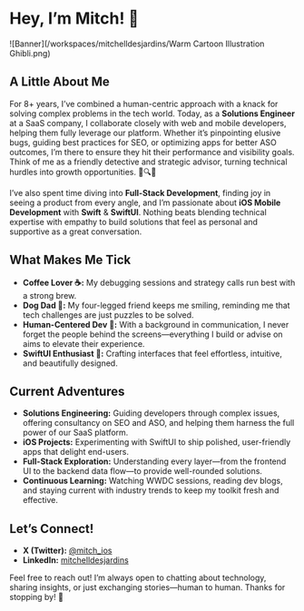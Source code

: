 # Hey, I’m Mitch! 👋

![Banner](/workspaces/mitchelldesjardins/Warm Cartoon Illustration Ghibli.png)

## A Little About Me

For 8+ years, I’ve combined a human-centric approach with a knack for solving complex problems in the tech world. Today, as a **Solutions Engineer** at a SaaS company, I collaborate closely with web and mobile developers, helping them fully leverage our platform. Whether it’s pinpointing elusive bugs, guiding best practices for SEO, or optimizing apps for better ASO outcomes, I’m there to ensure they hit their performance and visibility goals. Think of me as a friendly detective and strategic advisor, turning technical hurdles into growth opportunities. 🐛🔍🚀

I’ve also spent time diving into **Full-Stack Development**, finding joy in seeing a product from every angle, and I’m passionate about **iOS Mobile Development** with **Swift** & **SwiftUI**. Nothing beats blending technical expertise with empathy to build solutions that feel as personal and supportive as a great conversation.

## What Makes Me Tick

- **Coffee Lover ☕:** My debugging sessions and strategy calls run best with a strong brew.
- **Dog Dad 🐶:** My four-legged friend keeps me smiling, reminding me that tech challenges are just puzzles to be solved.
- **Human-Centered Dev 🤝:** With a background in communication, I never forget the people behind the screens—everything I build or advise on aims to elevate their experience.
- **SwiftUI Enthusiast 🚀:** Crafting interfaces that feel effortless, intuitive, and beautifully designed.

## Current Adventures

- **Solutions Engineering:** Guiding developers through complex issues, offering consultancy on SEO and ASO, and helping them harness the full power of our SaaS platform.
- **iOS Projects:** Experimenting with SwiftUI to ship polished, user-friendly apps that delight end-users.
- **Full-Stack Exploration:** Understanding every layer—from the frontend UI to the backend data flow—to provide well-rounded solutions.
- **Continuous Learning:** Watching WWDC sessions, reading dev blogs, and staying current with industry trends to keep my toolkit fresh and effective.

## Let’s Connect!

- **X (Twitter):** [@mitch_ios](https://x.com/mitch_ios)  
- **LinkedIn:** [mitchelldesjardins](https://www.linkedin.com/in/mitchelldesjardins/)

Feel free to reach out! I’m always open to chatting about technology, sharing insights, or just exchanging stories—human to human. Thanks for stopping by! 👋